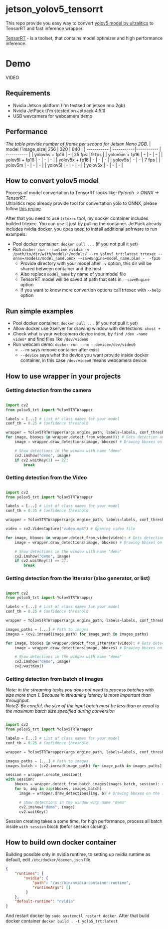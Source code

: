 # jetson_yolov5_tensorrt
This repo provide you easy way to convert [yolov5 model by ultralitics](https://github.com/ultralytics/yolov5) to TensorRT and fast inference wrapper. 


[TensorRT](https://developer.nvidia.com/tensorrt) - is a toolset, that contains model optimizer and high performance inference.

# Demo
VIDEO


## Requirements 
* Nvidia Jetson platform (I'm testsed on jetson nno 2gb)
* Nvidia JetPack (I'm stested on Jetpack 4.5.1)
* USB wevcamera for webcamera demo


## Performance
*The table provide number of frame per second for Jetson Nano 2GB.*
| model / image_size|    256 |        320 |     640    |
| ----------- | -----------|----------- | ----------- |
| yolov5s + fp16  | -      | 25 fps      | 9 fps       |
| yolov5m  + fp16   | -      | -      | -       |
| yolov5l  + fp16   | -      | -      | -       |
| yolov5x  + fp16   | -      | -      |   -          |
| yolov5s     | -      | -      | 7 fps       |
| yolov5m     | -      | -      | -       |
| yolov5l     | -      | -      | -       |
| yolov5x     | -      | -      |   -          |


## How to convert yolov5 model
Process of model convertation to TensorRT looks like: *Pytorch -> ONNX -> TensorRT*.
<br>Ultralitics repo already provide tool for convertation yolo to ONNX, please follow [this recipe](https://github.com/ultralytics/yolov5/issues/251).

After that you need to use `trtexec` tool, my docker container includes builded trtexec. You can use it just by pulling the container.
JetPack already includes nvidia docker, you does need to install additional sofrware to run exampels.
* Pool docker container: `docker pull ...` (if you not pull it yet)
* Run `docker run --runtime nvidia -v /path/to/dir/with/model/:/models/ --rm yolov5_trt:latest trtexec --onnx=/models/model_name.onnx --saveEngine=model_name.plan -  -fp16`
  - Provide directory with your model after `-v` option, this dir will be shared between container and the host.
  - Also replace `model_name` by name of your model file
  - TensorRT model will be saved at path that sets in `--saveEngine` option
  - If you want to know more convertion options call trtexec with `--help` option

## Run simple examples
* Pool docker container: `docker pull ...` (if you not pull it yet)
* Allow docker use Xserver for drawing window with dertections: `xhost +`
* Check what is your webcamera device index, by `find /dev -name video*` and find files like `/dev/video0` 
* Run webcam demo: `docker run --rm --device=/dev/video0`
   - `--rm`  says remove container after exist
   - `--device` says what the device you want provide inside docker container, in this case `/dev/video0` means webcamera device


## How to use wrapper in your projects

### Getting detection from the camera
```python

import cv2
from yolov5_trt import Yolov5TRTWrapper 

labels = [...] # List of class names for your model
conf_th = 0.25 # Confidence threshold

wrapper = Yolov5TRTWrapper(args.engine_path, labels=labels, conf_thresh=conf_th)
for image, bboxes in wrapper.detect_from_webcam(0): # Gets detection and image from the usb camera with id 0
    image = wrapper.draw_detections(image, bboxes) # Drawing bboxes on the image

    # Show detections in the window with name "demo"
    cv2.imshow("demo", image) 
    if cv2.waitKey(1) == 27:
        break
```

### Getting detection from the Video
```python

import cv2
from yolov5_trt import Yolov5TRTWrapper 

labels = [...] # List of class names for your model
conf_th = 0.25 # Confidence threshold

wrapper = Yolov5TRTWrapper(args.engine_path, labels=labels, conf_thresh=conf_th)

video = cv2.VideoCapture("video.mp4") # Opening video file

for image, bboxes in wrapper.detect_from_video(video): # Gets detection and image from the video
    image = wrapper.draw_detections(image, bboxes) # Drawing bboxes on the image

    # Show detections in the window with name "demo"
    cv2.imshow("demo", image) 
    if cv2.waitKey(1) == 27:
        break
```

### Getting detection from the Itterator (also generator, or list)
```python

import cv2
from yolov5_trt import Yolov5TRTWrapper 

labels = [...] # List of class names for your model
conf_th = 0.25 # Confidence threshold

wrapper = Yolov5TRTWrapper(args.engine_path, labels=labels, conf_thresh=conf_th)

images_paths = [...] # Path to images
images = (cv2.imread(image_path) for image_path in images_paths)

for image, bboxes in wrapper.detect_from_itterator(video): # Gets detection and image from the itterator
    image = wrapper.draw_detections(image, bboxes) # Drawing bboxes on the image

    # Show detections in the window with name "demo"
    cv2.imshow("demo", image) 
    cv2.waitKey()
```

### Getting detection from batch of images 
*Note: in the streaming tasks you does not need to process batches with size more than 1. Because in streaming latency is more important than throughput.*
<br>
*Note2: Be careful, the size of the input batch must be less than or equal to the maximum batch size specified during conversion*

```python

import cv2
from yolov5_trt import Yolov5TRTWrapper 

labels = [...] # List of class names for your model
conf_th = 0.25 # Confidence threshold

wrapper = Yolov5TRTWrapper(args.engine_path, labels=labels, conf_thresh=conf_th)

images_paths = [...] # Path to images
images_batch = [cv2.imread(image_path) for image_path in images_paths] # read images batch

session = wrapper.create_session()
with session:
    bboxes = wrapper.detect_from_batch_images(images_batch, session): # Gets detection from images batch.
    for b, img in zip(bboxes, images_batch)
      image = wrapper.draw_detections(img, b) # Drawing bboxes on the image

      # Show detections in the window with name "demo"
      cv2.imshow("demo", image) 
      cv2.waitKey()
```

Session creating takes a some time, for high performance, process all batch inside `with session` block (befor session closing). 

## How to build own docker container
Building possible only in nvidia runtime, to setting up nvidia runtime as default, edit `/etc/docker/daemon.json`  file.
```json
{
    "runtimes": {
        "nvidia": {
            "path": "/usr/bin/nvidia-container-runtime",
            "runtimeArgs": []
         } 
    },
    "default-runtime": "nvidia"
}
```
And restart docker by `sudo systemctl restart docker`. After that build docker container `docker build . -t yolo5_trt:latest`
